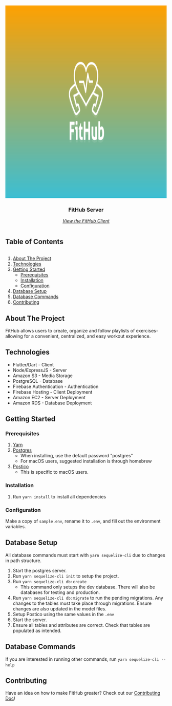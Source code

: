 <!-- HEADER -->
<br />
<p align="center">
  <a href="https://github.com/ubclaunchpad/workoutpersonalizer-backend">
    <img src="https://github.com/ubclaunchpad/workoutpersonalizer-backend/blob/cf11aa9af541d417c4a34714a69d3af76d5881ad/src/main/assets/FitHubLogo.png" alt="Logo" height="600" resize>
  </a>
  
  <h3 align="center">FitHub Server</h3> 
</p>
<p align="center">
<a href="https://github.com/ubclaunchpad/workoutpersonalizer-frontend"> <i> View the FitHub Client </i> </a>
</p>


<!-- TABLE OF CONTENTS -->
  <h2 style="display: inline-block">Table of Contents</h2>
  <ol>
    <li><a href="#about-the-project">About The Project</a></li>
    <li><a href="#technologies">Technologies</a></li>
    <li>
      <a href="#getting-started">Getting Started</a>
      <ul>
        <li><a href="#prerequisites">Prerequisites</a></li>
        <li><a href="#installation">Installation</a></li>
        <li><a href="#configuration">Configuration</a></li>
      </ul>
    </li>
    <li><a href="#database-setup">Database Setup</a></li>
    <li><a href="#database-commands">Database Commands</a></li>
    <li><a href="#contributing">Contributing</a></li>
  </ol>

<!-- ABOUT THE PROJECT -->
## About The Project
FitHub allows users to create, organize and follow playlists of exercises- allowing for a convenient, centralized, and easy workout experience.

<!-- TECHNOLOGIES -->
## Technologies
* Flutter/Dart - Client
* Node/ExpressJS - Server
* Amazon S3 - Media Storage 
* PostgreSQL - Database
* Firebase Authentication - Authentication
* Firebase Hosting - Client Deployment
* Amazon EC2 - Server Deployment
* Amazon RDS - Database Deployment

<!-- GETTING STARTED -->
## Getting Started
### Prerequisites

1. [Yarn](https://classic.yarnpkg.com/en/docs/install/)
2. [Postgres](https://www.postgresql.org/download/)
   - When installing, use the default password "postgres"
   - For macOS users, suggested installation is through homebrew
3. [Postico](https://eggerapps.at/postico/)
   - This is specific to macOS users. 

### Installation

1. Run `yarn install` to install all dependencies

### Configuration

Make a copy of `sample.env`, rename it to `.env`, and fill out the environment variables.

<!-- DATABASE SETUP -->
## Database Setup

All database commands must start with `yarn sequelize-cli` due to changes in path structure.

1. Start the postgres server.
2. Run `yarn sequelize-cli init` to setup the project.
3. Run `yarn sequelize-cli db:create`
   - This command only setups the dev database. There will also be databases for testing and production.
4. Run `yarn sequelize-cli db:migrate` to run the pending migrations. Any changes to the tables must take place through migrations.
   Ensure changes are also updated in the model files.
5. Setup Postico using the same values in the `.env`
6. Start the server.
7. Ensure all tables and attributes are correct. Check that tables are populated as intended.

<!-- DATABASE COMMANDS -->
## Database Commands
If you are interested in running other commands, run `yarn sequelize-cli --help`

<!-- CONTRIBUTING -->
## Contributing
Have an idea on how to make FitHub greater? Check out our
<a href="https://github.com/ubclaunchpad/workoutpersonalizer-backend/blob/main/CONTRIBUTING.md"> Contributing Doc</a>!
